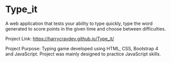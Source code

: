 # Type_it
A web application that tests your ability to type quickly, type the word generated to score points in the given time and choose between difficulties.

Project Link: https://harrycravdev.github.io/Type_it/  

Project Purpose: Typing game developed using HTML, CSS, Bootstrap 4 and JavaScript. Project was mainly designed to practice JavaScript skills.
